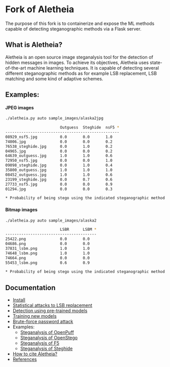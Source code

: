 # Fork of Aletheia
The purpose of this fork is to containerize and expose the ML methods capable of detecting steganographic methods via a Flask server.

## What is Aletheia?

Aletheia is an open source image steganalysis tool for the detection of hidden messages in images. To achieve its objectives, Aletheia uses state-of-the-art machine learning techniques. It is capable of detecting several different steganographic methods as for example LSB replacement, LSB matching and some kind of adaptive schemes.


## Examples:

#### JPEG images
```bash
./aletheia.py auto sample_images/alaska2jpg

                        Outguess  Steghide  nsF5 *
--------------------------------------------------
08929_nsf5.jpg          0.0       0.0       1.0
74006.jpg               0.0       0.0       0.2
76538_steghide.jpg      0.0       1.0       0.2
04965.jpg               0.0       0.0       0.2
64639_outguess.jpg      1.0       1.0       0.6
72950_nsf5.jpg          0.0       0.0       1.0
09098_steghide.jpg      0.0       1.0       0.4
35800_outguess.jpg      1.0       1.0       1.0
08452_outguess.jpg      1.0       1.0       0.6
23199_steghide.jpg      0.0       0.7       0.6
27733_nsf5.jpg          0.0       0.0       0.9
01294.jpg               0.0       0.0       0.3

* Probability of being stego using the indicated steganographic method.

```

#### Bitmap images
```bash
./aletheia.py auto sample_images/alaska2

                        LSBR      LSBM *
----------------------------------------
25422.png               0.0       0.0
04686.png               0.0       0.0
37831_lsbm.png          1.0       1.0
74648_lsbm.png          1.0       1.0
74664.png               0.0       0.0
55453_lsbm.png          0.6       0.9

* Probability of being stego using the indicated steganographic method.

```


## Documentation

- [Install](/doc/INSTALL.md)
- [Statistical attacks to LSB replacement](/doc/LSBR.md)
- [Detection using pre-trained models](/doc/MODELS.md)
- [Training new models](/doc/TRAIN_MODEL.md)
- [Brute-force password attack](/doc/BRUTE-FORCE.md)
- Examples:
	* [Steganalysis of OpenPuff](/doc/OPENPUFF.md)
	* [Steganalysis of OpenStego](/doc/OPENSTEGO.md)
	* [Steganalysis of F5](/doc/F5.md)
	* [Steganalysis of Steghide](/doc/STEGHIDE.md)
- [How to cite Aletheia?](/doc/CITING.md)
- [References](/doc/REFERENCES.md)



